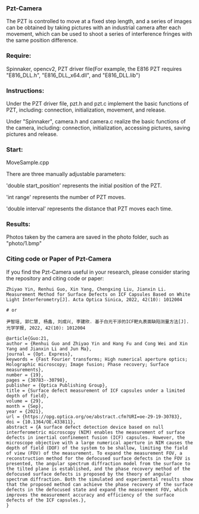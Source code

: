 ### Pzt-Camera
The PZT is controlled to move at a fixed step length, and a series of images can be obtained by taking pictures with an industrial camera after each movement, which can be used to shoot a series of interference fringes with the same position difference.

### Require:

Spinnaker, opencv2, PZT driver file(For example, the E816 PZT requires "E816_DLL.h", "E816_DLL_x64.dll", and "E816_DLL.lib")

### Instructions:

Under the PZT driver file, pzt.h and pzt.c implement the basic functions of PZT, including: connection, initialization, movement, and release.

Under "Spinnaker", camera.h and camera.c realize the basic functions of the camera, including: connection, initialization, accessing pictures, saving pictures and release.

### Start:

MoveSample.cpp

There are three manually adjustable parameters:

'double start_position' represents the initial position of the PZT.

'int range' represents the number of PZT moves.

'double interval' represents the distance that PZT moves each time.

### Results:

Photos taken by the camera are saved in the photo folder, such as "photo/1.bmp"


### Citing code or Paper of Pzt-Camera
If you find the Pzt-Camera useful in your research, please consider staring the repository and citing code or paper:
```
Zhiyao Yin, Renhui Guo, Xin Yang, Chengxing Liu, Jianxin Li. Measurement Method for Surface Defects on ICF Capsules Based on White Light Interferometry[J]. Acta Optica Sinica, 2022, 42(10): 1012004

# or

尹智瑶, 郭仁慧, 杨鑫, 刘成兴, 李建欣. 基于白光干涉的ICF靶丸表面缺陷测量方法[J]. 光学学报, 2022, 42(10): 1012004
```

```
@article{Guo:21,
author = {Renhui Guo and Zhiyao Yin and Hang Fu and Cong Wei and Xin Yang and Jianxin Li and Jun Ma},
journal = {Opt. Express},
keywords = {Fast Fourier transforms; High numerical aperture optics; Holographic microscopy; Image fusion; Phase recovery; Surface measurements},
number = {19},
pages = {30783--30798},
publisher = {Optica Publishing Group},
title = {Surface defect measurement of ICF capsules under a limited depth of field},
volume = {29},
month = {Sep},
year = {2021},
url = {https://opg.optica.org/oe/abstract.cfm?URI=oe-29-19-30783},
doi = {10.1364/OE.433811},
abstract = {A surface defect detection device based on null interferometric microscopy (NIM) enables the measurement of surface defects in inertial confinement fusion (ICF) capsules. However, the microscope objective with a large numerical aperture in NIM causes the depth of field (DOF) of the system to be shallow, limiting the field of view (FOV) of the measurement. To expand the measurement FOV, a reconstruction method for the defocused surface defects in the FOV is presented, the angular spectrum diffraction model from the surface to the tilted plane is established, and the phase recovery method of the defocused surface defects is proposed by the theory of angular spectrum diffraction. Both the simulated and experimental results show that the proposed method can achieve the phase recovery of the surface defects in the defocused state and expand the measurement FOV, which improves the measurement accuracy and efficiency of the surface defects of the ICF capsules.},
}
```
